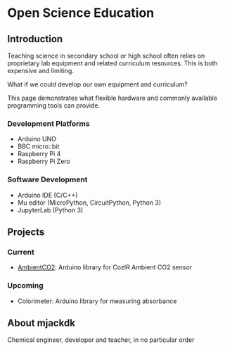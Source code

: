 # Open Science Education

## Introduction
Teaching science in secondary school or high school often relies on proprietary lab equipment and related curriculum resources. This is both expensive and limiting.

What if we could develop our own equipment and curriculum?

This page demonstrates what flexible hardware and commonly available programming tools can provide. 

### Development Platforms
- Arduino UNO
- BBC micro::bit
- Raspberry Pi 4
- Raspberry Pi Zero

### Software Development
- Arduino IDE (C/C++)
- Mu editor (MicroPython, CircuitPython, Python 3)
- JupyterLab (Python 3)

## Projects

### Current

- [AmbientCO2](https://github.com/mjackdk/AmbientCO2): Arduino library for CozIR Ambient CO2 sensor

### Upcoming

- Colorimeter: Arduino library for measuring absorbance  

## About mjackdk

Chemical engineer, developer and teacher, in no particular order

